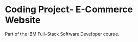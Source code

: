 <h1>Coding Project- E-Commerce Website</h1>
<p>Part of the IBM Full-Stack Software Developer course.</p>
